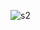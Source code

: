 ![s2](https://user-images.githubusercontent.com/49980427/143459872-c5cffc44-6e0f-47e0-90a3-721e4002c6a1.PNG)
